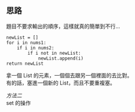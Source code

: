 思路
--

題目不要求輸出的順序，這樣就真的簡單到不行...
```
newList = []
for i in nums1:
    if i in nums2:
        if i not in newList:
            newList.append(i)
return newList
```
拿一個 List 的元素，一個個去跟另一個裡面的去比對。    
有的話，塞進一個新的 List，而且不要重複塞。

*方法二*    
set 的操作
